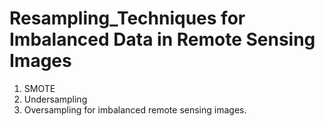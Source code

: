 # Resampling_Techniques for Imbalanced Data in Remote Sensing Images

  1. SMOTE
  2. Undersampling
  3. Oversampling 
for imbalanced remote sensing images.
